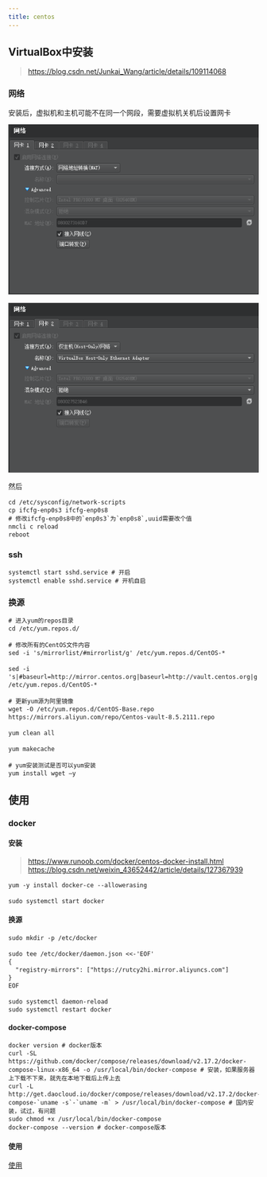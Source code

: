 ```yaml
---
title: centos
---
```


## VirtualBox中安装

> https://blog.csdn.net/Junkai_Wang/article/details/109114068

### 网络

安装后，虚拟机和主机可能不在同一个网段，需要虚拟机关机后设置网卡

![An image](./../.vuepress/public/assets/img/ubuntu-virtualbox-network-1.png)

![An image](./../.vuepress/public/assets/img/ubuntu-virtualbox-network-2.png)

然后

```shell
cd /etc/sysconfig/network-scripts
cp ifcfg-enp0s3 ifcfg-enp0s8
# 修改ifcfg-enp0s8中的`enp0s3`为`enp0s8`,uuid需要改个值
nmcli c reload
reboot
```

### ssh

```shell
systemctl start sshd.service # 开启
systemctl enable sshd.service # 开机自启
```

### 换源

```shell
# 进入yum的repos目录
cd /etc/yum.repos.d/

# 修改所有的CentOS文件内容
sed -i 's/mirrorlist/#mirrorlist/g' /etc/yum.repos.d/CentOS-*

sed -i 's|#baseurl=http://mirror.centos.org|baseurl=http://vault.centos.org|g' /etc/yum.repos.d/CentOS-*

# 更新yum源为阿里镜像
wget -O /etc/yum.repos.d/CentOS-Base.repo https://mirrors.aliyun.com/repo/Centos-vault-8.5.2111.repo

yum clean all

yum makecache

# yum安装测试是否可以yum安装
yum install wget –y
```

## 使用

### docker

#### 安装

> https://www.runoob.com/docker/centos-docker-install.html
> https://blog.csdn.net/weixin_43652442/article/details/127367939

```shell
yum -y install docker-ce --allowerasing

sudo systemctl start docker

```

#### 换源

```shell
sudo mkdir -p /etc/docker

sudo tee /etc/docker/daemon.json <<-'EOF'
{
  "registry-mirrors": ["https://rutcy2hi.mirror.aliyuncs.com"]
}
EOF

sudo systemctl daemon-reload
sudo systemctl restart docker
```

#### docker-compose

```shell
docker version # docker版本
curl -SL https://github.com/docker/compose/releases/download/v2.17.2/docker-compose-linux-x86_64 -o /usr/local/bin/docker-compose # 安装，如果服务器上下载不下来，就先在本地下载后上传上去
curl -L http://get.daocloud.io/docker/compose/releases/download/v2.17.2/docker-compose-`uname -s`-`uname -m` > /usr/local/bin/docker-compose # 国内安装，试过，有问题
sudo chmod +x /usr/local/bin/docker-compose
docker-compose --version # docker-compose版本
```

#### 使用

[使用](/tools/docker.html)